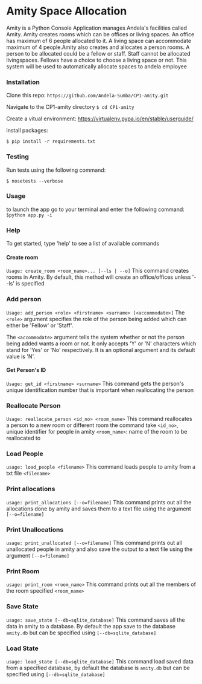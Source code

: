# Amity Space Allocation

Amity is a Python Console Application manages 
Andela's facilities called Amity. Amity creates rooms which can be offices or living spaces. An office has maximum of 6 people allocated to it. A living space can accommodate maximum of 4 people.Amity also creates and allocates a person rooms. A person to be allocated could be a fellow or staff. Staff cannot be allocated livingspaces. Fellows have a choice to choose a living space or not.
This system will be used to automatically allocate spaces to andela employee

### Installation
Clone this repo:
```https://github.com/Andela-Sumba/CP1-amity.git```

Navigate to the CP1-amity directory
```$ cd CP1-amity```

Create a vitual environment:
https://virtualenv.pypa.io/en/stable/userguide/

install packages:

```$ pip install -r requirements.txt```

### Testing

Run tests using the following command:

```$ nosetests --verbose```

### Usage
to launch the app go to your terminal and enter the following command:
```$python app.py -i```


### Help
To get started, type 'help' to see a list of available commands

#### Create room
```Usage: create_room <room_name>... [--ls | --o]```
This command creates rooms in Amity. By default, this method will create an office/offices unless '--ls' is specified 

### Add person
```Usage: add_person <role> <firstname> <surname> [<accommodate>]```
The ```<role>``` argument specifies the role of the person being added which can either be 'Fellow' or 'Staff'.

The ```<accommodate>``` argument tells the system whether or not the person being added wants a room or not. It only accepts 'Y' or 'N' characters which stand for 'Yes' or 'No' respectively. It is an optional argument and its default value is 'N'.

#### Get Person's ID 
```Usage: get_id <firstname> <surname>```
This command gets the person's unique identification number that is important when reallocating the person

### Reallocate Person
```Usage: reallocate_person <id_no> <room_name>```
This command reallocates a person to a new room or different room the command take ```<id_no>```, unique identifier for people in amity ```<room_name>```: name of the room to be reallocated to

### Load People
```usage: load_people <filename>```
This command loads people to amity from a txt file ```<filename>```

### Print allocations
```usage: print_allocations [--o=filename]```
This command prints out all the allocations done by amity and saves them to a text file using the argument ```[--o=filename]```

### Print Unallocations
```usage: print_unallocated [--o=filename]```
This command prints out all unallocated people in amity and also save the output to a text file using the argument ```[--o=filename]```

### Print Room
```usage: print_room <room_name>```
This command prints out all the members of the room specified ```<room_name>```

### Save State
```usage: save_state [--db=sqlite_database]```
This command saves all the data in amity to a database. By default the app save to the database ```amity.db``` but can be specified using ```[--db=sqlite_database]```

### Load State
```usage: load_state [--db=sqlite_database]```
This command load saved data from a specified database, by default the database is ```amity.db``` but can be specified using ```[--db=sqlite_database]```


